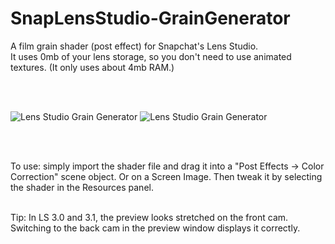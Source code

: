 # SnapLensStudio-GrainGenerator
A film grain shader (post effect) for Snapchat's Lens Studio.
<br/>
It uses 0mb of your lens storage, so you don't need to use animated textures.
(It only uses about 4mb RAM.)

<br/><br/>

![Lens Studio Grain Generator](https://maxvanleeuwen.com/wp-content/uploads/LensStudio_GrainGenerator_01.png)
![Lens Studio Grain Generator](https://maxvanleeuwen.com/wp-content/uploads/GrainGenerator.gif)

<br/><br/>

To use: simply import the shader file and drag it into a "Post Effects -> Color Correction" scene object. Or on a Screen Image. Then tweak it by selecting the shader in the Resources panel. 
<br/><br/>

Tip: In LS 3.0 and 3.1, the preview looks stretched on the front cam. Switching to the back cam in the preview window displays it correctly.
